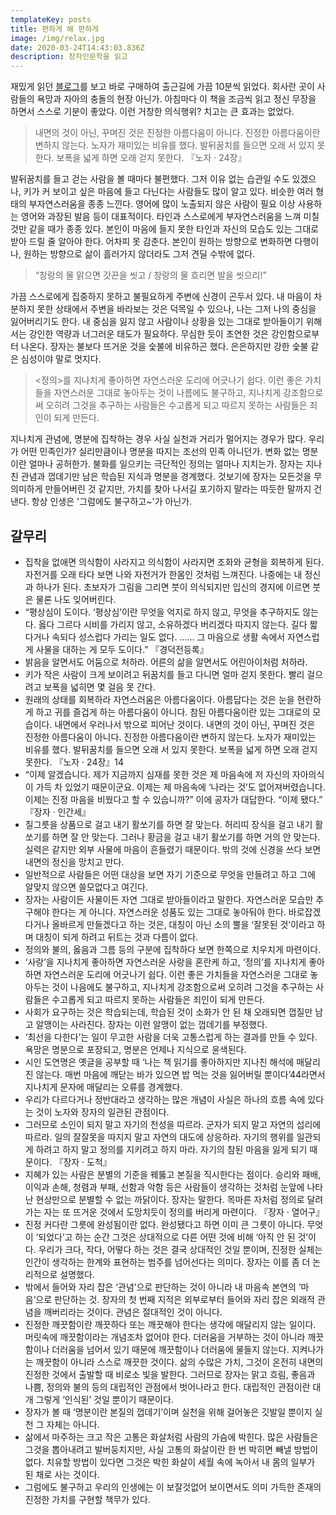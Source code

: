 ```yaml
---
templateKey: posts
title: 편하게 해 편하게
image: /img/relax.jpg
date: 2020-03-24T14:43:03.836Z
description: 장자인문학을 읽고
---
```

재밌게 읽던 [블로그](https://brunch.co.kr/@devbro/58)를 보고 바로 구매하여 출근길에 가끔 10분씩 읽었다. 회사란 곳이 사람들의 욕망과 자아의 충돌의 현장 아닌가. 아침마다 이 책을 조금씩 읽고 정신 무장을 하면서 스스로 기분이 좋았다. 이런 거창한 의식행위? 치고는 큰 효과는 없었다.





> 내면의 것이 아닌, 꾸며진 것은 진정한 아름다움이 아니다. 진정한 아름다움이란 변하지 않는다. 노자가 재미있는 비유를 했다. 발뒤꿈치를 들으면 오래 서 있지 못한다. 보폭을 넓게 하면 오래 걷지 못한다. 『노자 · 24장』

발뒤꿈치를 들고 걷는 사람을 볼 때마다 불편했다. 그저 이유 없는 습관일 수도 있겠으나, 키가 커 보이고 싶은 마음에 들고 다닌다는 사람들도 많이 알고 있다. 비슷한 여러 형태의 부자연스러움을 종종 느낀다. 영어에 많이 노출되지 않은 사람이 필요 이상 사용하는 영어와 과장된 발음 등이 대표적이다. 타인과 스스로에게 부자연스러움을 느껴 미칠 것만 같을 때가 종종 있다. 본인이 마음에 들지 못한 타인과 자신의 모습도 있는 그대로 받아 드릴 줄 알아야 한다. 어차피 못 감춘다. 본인이 원하는 방향으로 변화하면 다행이나, 원하는 방향으로 삶이 흘러가지 않더라도 그저 견딜 수밖에 없다.





> “창랑의 물 맑으면 갓끈을 씻고 / 창랑의 물 흐리면 발을 씻으리!”

가끔 스스로에게 집중하지 못하고 불필요하게 주변에 신경이 곤두서 있다. 내 마음이 차분하지 못한 상태에서 주변을 바라보는 것은 덕목일 수 있으나, 나는 그저 나의 중심을 잃어버리기도 한다. 내 중심을 잃지 않고 사람이나 상황을 있는 그대로 받아들이기 위해서는 강인한 역량과 너그러운 태도가 필요하다. 무심한 듯이 초연한 것은 강인함으로부터 나온다. 장자는 불보다 뜨거운 것을 숯불에 비유하곤 했다. 은은하지만 강한 숯불 같은 심성이야 말로 멋지다.





> <정의>를 지나치게 좋아하면 자연스러운 도리에 어긋나기 쉽다. 이런 좋은 가치들을 자연스러운 그대로 놓아두는 것이 나름에도 불구하고, 지나치게 강조함으로써 오히려 그것을 추구하는 사람들은 수고롭게 되고 따르지 못하는 사람들은 죄인이 되게 만든다.

지나치게 관념에, 명분에 집착하는 경우 사실 실천과 거리가 멀어지는 경우가 많다. 우리가 어떤 민족인가? 실리만큼이나 명분을 따지는 조선의 민족 아니던가. 변화 없는 명분이란 얼마나 공허한가. 불화를 일으키는 극단적인 정의는 얼마나 지치는가. 장자는 지나친 관념과 껍데기만 남은 학습된 지식과 명분을 경계했다. 것보기에 장자는 모든것을 무의미하게 만들어버린 것 같지만,  가치를 찾아 나서길 포기하지 말라는 따듯한 말까지 건낸다. 항상 인생은 '그럼에도 불구하고~'가 아닌가.

## 갈무리

* 집착을 없애면 의식함이 사라지고 의식함이 사라지면 조화와 균형을 회복하게 된다. 자전거를 오래 타다 보면 나와 자전거가 한몸인 것처럼 느껴진다. 나중에는 내 정신과 하나가 된다. 초보자가 그림을 그리면 붓이 의식되지만 입신의 경지에 이르면 붓은 물론 나도 잊어버린다.
* “평상심이 도이다. ‘평상심’이란 무엇을 억지로 하지 않고, 무엇을 추구하지도 않는다. 옳다 그르다 시비를 가리지 않고, 소유하겠다 버리겠다 따지지 않는다. 길다 짧다거나 속되다 성스럽다 가리는 일도 없다. …… 그 마음으로 생활 속에서 자연스럽게 사물을 대하는 게 모두 도이다.” 『경덕전등록』
* 밝음을 알면서도 어둠으로 처하라. 어른의 삶을 알면서도 어린아이처럼 처하라.
* 키가 작은 사람이 크게 보이려고 뒤꿈치를 들고 다니면 얼마 걷지 못한다. 빨리 걸으려고 보폭을 넓히면 몇 걸음 못 간다.
* 원래의 상태를 회복하라 자연스러움은 아름다움이다. 아름답다는 것은 눈을 현란하게 하고 귀를 즐겁게 하는 아름다움이 아니다. 참된 아름다움이란 있는 그대로의 모습이다. 내면에서 우러나서 밖으로 피어난 것이다. 내면의 것이 아닌, 꾸며진 것은 진정한 아름다움이 아니다. 진정한 아름다움이란 변하지 않는다. 노자가 재미있는 비유를 했다. 발뒤꿈치를 들으면 오래 서 있지 못한다. 보폭을 넓게 하면 오래 걷지 못한다. 『노자 · 24장』14
* “이제 알겠습니다. 제가 지금까지 심재를 못한 것은 제 마음속에 저 자신의 자아의식이 가득 차 있었기 때문이군요. 이제는 제 마음속에 ‘나라는 것’도 없어져버렸습니다. 이제는 진정 마음을 비웠다고 할 수 있습니까?” 이에 공자가 대답한다. “이제 됐다.” 『장자 · 인간세』
* 질그릇을 상품으로 걸고 내기 활쏘기를 하면 잘 맞는다. 허리띠 장식을 걸고 내기 활쏘기를 하면 잘 안 맞는다. 그러나 황금을 걸고 내기 활쏘기를 하면 거의 안 맞는다. 실력은 같지만 외부 사물에 마음이 흔들렸기 때문이다. 밖의 것에 신경을 쓰다 보면 내면의 정신을 망치고 만다.
* 일반적으로 사람들은 어떤 대상을 보면 자기 기준으로 무엇을 만들려고 하고 그에 알맞지 않으면 쓸모없다고 여긴다.
* 장자는 사람이든 사물이든 자연 그대로 받아들이라고 말한다. 자연스러운 모습만 추구해야 한다는 게 아니다. 자연스러운 성품도 있는 그대로 놓아둬야 한다. 바로잡겠다거나 올바르게 만들겠다고 하는 것은, 대칭이 아닌 소의 뿔을 ‘잘못된 것’이라고 하며 대칭이 되게 하려고 뒤트는 것과 다름이 없다.
* 정의와 불의, 옳음과 그름 등의 구분에 집착하다 보면 한쪽으로 치우치게 마련이다.
* ‘사랑’을 지나치게 좋아하면 자연스러운 사랑을 혼란케 하고, ‘정의’를 지나치게 좋아하면 자연스러운 도리에 어긋나기 쉽다. 이런 좋은 가치들을 자연스러운 그대로 놓아두는 것이 나음에도 불구하고, 지나치게 강조함으로써 오히려 그것을 추구하는 사람들은 수고롭게 되고 따르지 못하는 사람들은 죄인이 되게 만든다.
* 사회가 요구하는 것은 학습되는데, 학습된 것이 소화가 안 된 채 오래되면 껍질만 남고 알맹이는 사라진다. 장자는 이런 알맹이 없는 껍데기를 부정했다.
* ‘최선을 다한다’는 일이 무고한 사람을 더욱 고통스럽게 하는 결과를 만들 수 있다. 욕망은 명분으로 포장되고, 명분은 언제나 지식으로 윤색된다.
* 시인 도연명은 옛글을 공부할 때 ‘나는 책 읽기를 좋아하지만 지나친 해석에 매달리진 않는다. 매번 마음에 깨닫는 바가 있으면 밥 먹는 것을 잃어버릴 뿐이다’44라면서 지나치게 문자에 매달리는 오류를 경계했다.
* 우리가 다르다거나 정반대라고 생각하는 많은 개념이 사실은 하나의 흐름 속에 있다는 것이 노자와 장자의 일관된 관점이다.
* 그러므로 소인이 되지 말고 자기의 천성을 따르라. 군자가 되지 말고 자연의 섭리에 따르라. 일의 잘잘못을 따지지 말고 자연의 대도에 상응하라. 자기의 행위를 일관되게 하려고 하지 말고 정의를 지키려고 하지 마라. 자기의 참된 마음을 잃게 되기 때문이다. 『장자 · 도척』
* 지혜가 있는 사람은 분별의 기준을 꿰뚫고 본질을 직시한다는 점이다. 승리와 패배, 이익과 손해, 청렴과 부패, 선함과 악함 등은 사람들이 생각하는 것처럼 눈앞에 나타난 현상만으로 분별할 수 없는 까닭이다. 장자는 말한다. 목마른 자처럼 정의로 달려가는 자는 또 뜨거운 것에서 도망치듯이 정의를 버리게 마련이다. 『장자 · 열어구』
* 진정 커다란 그릇에 완성됨이란 없다. 완성됐다고 하면 이미 큰 그릇이 아니다. 무엇이 ‘되었다’고 하는 순간 그것은 상대적으로 다른 어떤 것에 비해 ‘아직 안 된 것’이다. 우리가 크다, 작다, 어떻다 하는 것은 결국 상대적인 것일 뿐이며, 진정한 실체는 인간이 생각하는 한계와 표현하는 범주를 넘어선다는 의미다. 장자는 이를 좀 더 논리적으로 설명했다.
* 밖에서 들어와 자리 잡은 ‘관념’으로 판단하는 것이 아니라 내 마음속 본연의 ‘마음’으로 판단하는 것. 장자의 첫 번째 지적은 외부로부터 들어와 자리 잡은 외래적 관념을 깨버리라는 것이다. 관념은 절대적인 것이 아니다.
* 진정한 깨끗함이란 깨끗하다 또는 깨끗해야 한다는 생각에 매달리지 않는 일이다. 머릿속에 깨끗함이라는 개념조차 없어야 한다. 더러움을 거부하는 것이 아니라 깨끗함이나 더러움을 넘어서 있기 때문에 깨끗함이나 더러움에 물들지 않는다. 지켜나가는 깨끗함이 아니라 스스로 깨끗한 것이다. 삶의 수많은 가치, 그것이 온전히 내면의 진정한 것에서 출발할 때 비로소 빛을 발한다. 그러므로 장자는 맑고 흐림, 좋음과 나쁨, 정의와 불의 등의 대립적인 관점에서 벗어나라고 한다. 대립적인 관점이란 대개 그렇게 ‘인식된’ 것일 뿐이기 때문이다.
* 장자가 볼 때 ‘명분이란 본질의 껍데기’이며 실천을 위해 걸어놓은 깃발일 뿐이지 실천 그 자체는 아니다.
* 삶에서 마주하는 크고 작은 고통은 화살처럼 사람의 가슴에 박힌다. 많은 사람들은 그것을 뽑아내려고 발버둥치지만, 사실 고통의 화살이란 한 번 박히면 빼낼 방법이 없다. 치유할 방법이 있다면 그것은 박힌 화살이 세월 속에 녹아서 내 몸의 일부가 된 채로 사는 것이다.
* 그럼에도 불구하고 우리의 인생에는 이 보잘것없어 보이면서도 의미 가득한 존재의 진정한 가치를 구현할 책무가 있다.
